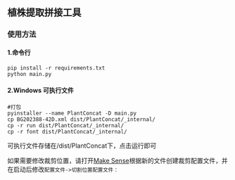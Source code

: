 ## 植株提取拼接工具



### 使用方法

#### 1.命令行

```shell
pip install -r requirements.txt
python main.py
```

#### 2.Windows 可执行文件

```shell
#打包
pyinstaller --name PlantConcat -D main.py
cp BG202388-42D.xml dist/PlantConcat/_internal/
cp -r run dist/PlantConcat/_internal/
cp -r font dist/PlantConcat/_internal/

```

可执行文件存储在/dist/PlantConcat下，点击运行即可

如果需要修改裁剪位置，请打开[Make Sense](https://www.makesense.ai/)根据新的文件创建裁剪配置文件，并在启动后修改`配置文件->切割位置配置文件：`

